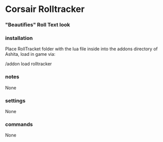 # Corsair Rolltracker
### "Beautifies" Roll Text look 

### installation
Place RollTracket folder with the lua file inside into the addons directory of Ashita, load in game via:

/addon load rolltracker

### notes
None

### settings
None

### commands
None
